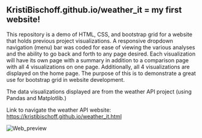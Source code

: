 ## KristiBischoff.github.io/weather_it = my first website!


This repository is a demo of HTML, CSS, and bootstrap grid for a website that holds previous project visualizations. A responsive dropdown navigation (menu) bar was coded for ease of viewing the various analyses and the ability to go back and forth to any page desired. Each visualization will have its own page with a summary in addition to a comparison page with all 4 visualizations on one page. Additionally, all 4 visualizations are displayed on the home page. The purpose of this is to demonstrate a great use for bootstrap grid in website development.

The data visualizations displayed are from the weather API project (using Pandas and Matplotlib.) 


Link to navigate the weather API website: https://kristibischoff.github.io/weather_it.html

![Web_preview](Web_preview.png)
